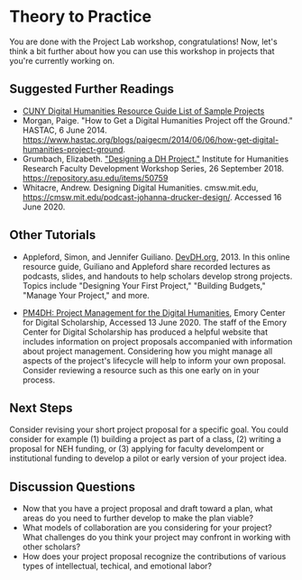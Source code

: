 # Theory to Practice

You are done with the Project Lab workshop, congratulations! Now, let's think a bit further about how you can use this workshop in projects that you're currently working on.<!-- TODO: I think this transition could be a little longer... -->

## Suggested Further Readings

- [CUNY Digital Humanities Resource Guide List of Sample Projects](https://wiki.commons.gc.cuny.edu/Sample_Projects/)
- Morgan, Paige. "How to Get a Digital Humanities Project off the Ground." HASTAC, 6 June 2014. https://www.hastac.org/blogs/paigecm/2014/06/06/how-get-digital-humanities-project-ground.
- Grumbach, Elizabeth. ["Designing a DH Project."](https://repository.asu.edu/items/50759#embed) Institute for Humanities Research Faculty Development Workshop Series, 26 September 2018. https://repository.asu.edu/items/50759
- Whitacre, Andrew. Designing Digital Humanities. cmsw.mit.edu, https://cmsw.mit.edu/podcast-johanna-drucker-design/. Accessed 16 June 2020.

## Other Tutorials

- Appleford, Simon, and Jennifer Guiliano. [DevDH.org](http://devdh.org), 2013. In this online resource guide, Guiliano and Appleford share recorded lectures as podcasts, slides, and handouts to help scholars develop strong projects. Topics include "Designing Your First Project," "Building Budgets," "Manage Your Project," and more. 

- [PM4DH: Project Management for the Digital Humanities](https://scholarblogs.emory.edu/pm4dh/), Emory Center for Digital Scholarship, Accessed 13 June 2020. The staff of the Emory Center for Digital Scholarship has produced a helpful website that includes information on project proposals accompanied with information about project management. Considering how you might manage all aspects of the project's lifecycle will help to inform your own proposal. Consider reviewing a resource such as this one early on in your process. 

## Next Steps

Consider revising your short project proposal for a specific goal. You could consider for example (1) building a project as part of a class, (2) writing a proposal for NEH funding, or (3) applying for faculty develompent or institutional funding to develop a pilot or early version of your project idea.

## Discussion Questions

- Now that you have a project proposal and draft toward a plan, what areas do you need to further develop to make the plan viable? 
- What models of collaboration are you considering for your project? What challenges do you think your project may confront in working with other scholars? 
- How does your project proposal recognize the contributions of various types of intellectual, techical, and emotional labor? 
